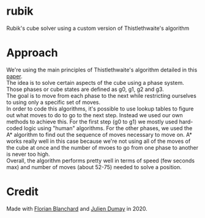# rubik
Rubik's cube solver using a custom version of Thistlethwaite's algorithm 

# Approach
We're using the main principles of Thistlethwaite's algorithm detailed in this [paper](https://www.jaapsch.net/puzzles/thistle.htm).<br />
The idea is to solve certain aspects of the cube using a phase system. Those phases or cube states are defined as g0, g1, g2 and g3.<br />
The goal is to move from each phase to the next while restricting ourselves to using only a specific set of moves.<br />
In order to code this algorithms, it's possible to use lookup tables to figure out what moves to do to go to the next step. Instead we used our own methods to achieve this. For the first step (g0 to g1) we mostly used hard-coded logic using "human" algorithms. For the other phases, we used the A* algorithm to find out the sequence of moves necessary to move on. A* works really well in this case because we're not using all of the moves of the cube at once and the number of mvoes to go from one phase to another is never too high.<br />
Overall, the algorithm performs pretty well in terms of speed (few seconds max) and number of moves (about 52-75) needed to solve a position. 


# Credit
Made with [Florian Blanchard](https://github.com/floblanc) and [Julien Dumay](https://github.com/chokmania) in 2020.
